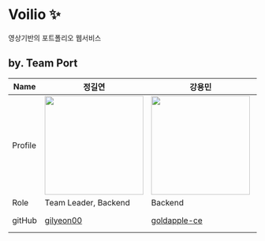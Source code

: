 # Voilio ✨
영상기반의 포트폴리오 웹서비스

## by. Team Port
| Name    | 정길연   |  강용민   | 김인철  |  백한결    |
| ------- | -------| ---------| ----- | -------- | 
| Profile | <img width="200px" src="https://avatars.githubusercontent.com/u/52391627?v=4">    | <img width="200px" src="https://avatars.githubusercontent.com/u/84130518?v=4" />  | <img width="200px" src=""/>    | <img width="200px" src="https://avatars.githubusercontent.com/u/76465887?v=4"/>  |
| Role    | Team Leader, Backend | Backend  | Backend   | Backend |
| gitHub  | [gilyeon00](https://github.com/gilyeon00) | [goldapple-ce](https://github.com/goldapple-ce)   | [](https://github.com/)    |  [snake7667] https://github.com/snake7667 |

